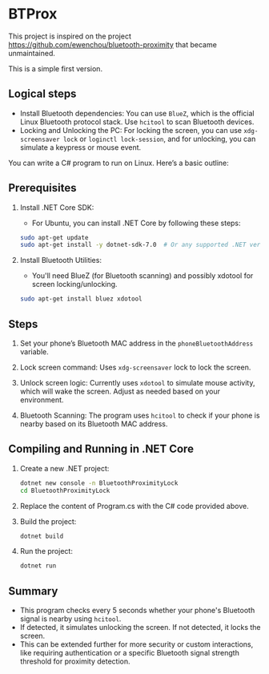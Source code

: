 # BTProx

This project is inspired on the project <https://github.com/ewenchou/bluetooth-proximity> that became unmaintained.

This is a simple first version.

## Logical steps

- Install Bluetooth dependencies: You can use `BlueZ`, which is the official Linux Bluetooth protocol stack. Use
  `hcitool` to scan Bluetooth devices.
- Locking and Unlocking the PC: For locking the screen, you can use `xdg-screensaver lock` or `loginctl lock-session`,
  and for unlocking, you can simulate a keypress or mouse event.

You can write a C# program to run on Linux. Here’s a basic outline:

## Prerequisites

1. Install .NET Core SDK:

    - For Ubuntu, you can install .NET Core by following these steps:

   ```bash
   sudo apt-get update
   sudo apt-get install -y dotnet-sdk-7.0  # Or any supported .NET version
   ```

1. Install Bluetooth Utilities:

    - You'll need BlueZ (for Bluetooth scanning) and possibly xdotool for screen locking/unlocking.

   ```bash
   sudo apt-get install bluez xdotool
   ```

## Steps

1. Set your phone’s Bluetooth MAC address in the `phoneBluetoothAddress` variable.

1. Lock screen command: Uses `xdg-screensaver` lock to lock the screen.

1. Unlock screen logic: Currently uses `xdotool` to simulate mouse activity, which will wake the screen. Adjust as
   needed based on your environment.

1. Bluetooth Scanning: The program uses `hcitool` to check if your phone is nearby based on its Bluetooth MAC address.

## Compiling and Running in .NET Core

1. Create a new .NET project:

   ```bash
   dotnet new console -n BluetoothProximityLock
   cd BluetoothProximityLock
   ```

1. Replace the content of Program.cs with the C# code provided above.

1. Build the project:

   ```bash
   dotnet build
   ```

1. Run the project:

   ```bash
   dotnet run
   ```

## Summary

- This program checks every 5 seconds whether your phone's Bluetooth signal is nearby using `hcitool`.
- If detected, it simulates unlocking the screen. If not detected, it locks the screen.
- This can be extended further for more security or custom interactions, like requiring authentication or a specific
  Bluetooth signal strength threshold for proximity detection.
